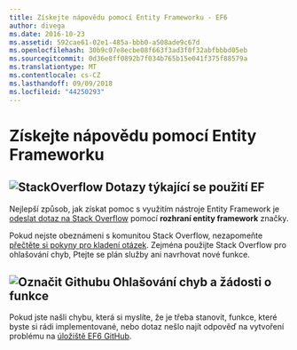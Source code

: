 ```yaml
---
title: Získejte nápovědu pomocí Entity Frameworku - EF6
author: divega
ms.date: 2016-10-23
ms.assetid: 592cae61-02e1-485a-bbb0-a508ade9c67d
ms.openlocfilehash: 30b9c07e8ecbe08f663f3ad3f0f32abfbbbd05eb
ms.sourcegitcommit: 0d36e8ff0892b7f034b765b15e041f375f88579a
ms.translationtype: MT
ms.contentlocale: cs-CZ
ms.lasthandoff: 09/09/2018
ms.locfileid: "44250293"
---
```

# <a name="get-help-using-entity-framework"></a>Získejte nápovědu pomocí Entity Frameworku
## <a name="stackoverflowef6mediastackoverflowpng-questions-about-using-ef"></a>![StackOverflow](~/ef6/media/stackoverflow.png) Dotazy týkající se použití EF  

Nejlepší způsob, jak získat pomoc s využitím nástroje Entity Framework je [odeslat dotaz na Stack Overflow](http://stackoverflow.com/questions/ask) pomocí **rozhraní entity framework** značky.  

Pokud nejste obeznámeni s komunitou Stack Overflow, nezapomeňte [přečtěte si pokyny pro kladení otázek](http://stackoverflow.com/help/asking). Zejména použijte Stack Overflow pro ohlašování chyb, Ptejte se plán služby ani navrhovat nové funkce.  

## <a name="github-markef6mediagithub-mark-32pxpng-bug-reports-and-feature-requests"></a>![Označit Githubu](~/ef6/media/github-mark-32px.png) Ohlašování chyb a žádosti o funkce  

Pokud jste našli chybu, která si myslíte, že je třeba stanovit, funkce, které byste si rádi implementované, nebo dotaz nešlo najít odpověď na vytvoření problému na [úložiště EF6 GitHub](https://github.com/aspnet/EntityFramework6/issues).
